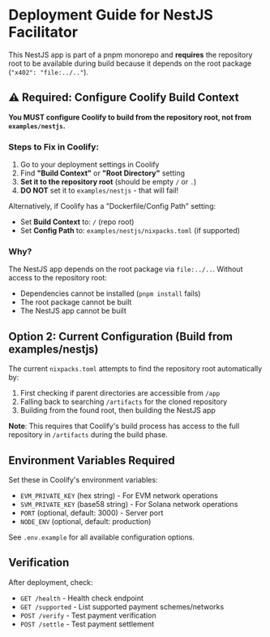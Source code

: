 # Deployment Guide for NestJS Facilitator

This NestJS app is part of a pnpm monorepo and **requires** the repository root to be available during build because it depends on the root package (`"x402": "file:../.."`).

## ⚠️ Required: Configure Coolify Build Context

**You MUST configure Coolify to build from the repository root, not from `examples/nestjs`.**

### Steps to Fix in Coolify:

1. Go to your deployment settings in Coolify
2. Find **"Build Context"** or **"Root Directory"** setting
3. **Set it to the repository root** (should be empty `/` or `.`)
4. **DO NOT** set it to `examples/nestjs` - that will fail!

Alternatively, if Coolify has a "Dockerfile/Config Path" setting:
- Set **Build Context** to: `/` (repo root)
- Set **Config Path** to: `examples/nestjs/nixpacks.toml` (if supported)

### Why?

The NestJS app depends on the root package via `file:../..`. Without access to the repository root:
- Dependencies cannot be installed (`pnpm install` fails)
- The root package cannot be built
- The NestJS app cannot be built

## Option 2: Current Configuration (Build from examples/nestjs)

The current `nixpacks.toml` attempts to find the repository root automatically by:

1. First checking if parent directories are accessible from `/app`
2. Falling back to searching `/artifacts` for the cloned repository
3. Building from the found root, then building the NestJS app

**Note**: This requires that Coolify's build process has access to the full repository in `/artifacts` during the build phase.

## Environment Variables Required

Set these in Coolify's environment variables:

- `EVM_PRIVATE_KEY` (hex string) - For EVM network operations
- `SVM_PRIVATE_KEY` (base58 string) - For Solana network operations
- `PORT` (optional, default: 3000) - Server port
- `NODE_ENV` (optional, default: production)

See `.env.example` for all available configuration options.

## Verification

After deployment, check:
- `GET /health` - Health check endpoint
- `GET /supported` - List supported payment schemes/networks
- `POST /verify` - Test payment verification
- `POST /settle` - Test payment settlement

